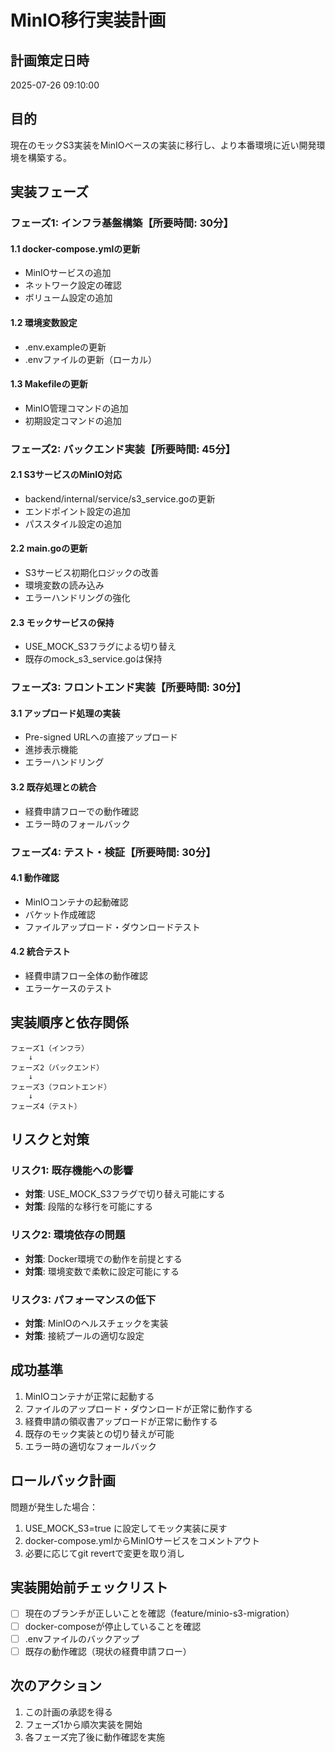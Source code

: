 # MinIO移行実装計画

## 計画策定日時
2025-07-26 09:10:00

## 目的
現在のモックS3実装をMinIOベースの実装に移行し、より本番環境に近い開発環境を構築する。

## 実装フェーズ

### フェーズ1: インフラ基盤構築【所要時間: 30分】

#### 1.1 docker-compose.ymlの更新
- MinIOサービスの追加
- ネットワーク設定の確認
- ボリューム設定の追加

#### 1.2 環境変数設定
- .env.exampleの更新
- .envファイルの更新（ローカル）

#### 1.3 Makefileの更新
- MinIO管理コマンドの追加
- 初期設定コマンドの追加

### フェーズ2: バックエンド実装【所要時間: 45分】

#### 2.1 S3サービスのMinIO対応
- backend/internal/service/s3_service.goの更新
- エンドポイント設定の追加
- パススタイル設定の追加

#### 2.2 main.goの更新
- S3サービス初期化ロジックの改善
- 環境変数の読み込み
- エラーハンドリングの強化

#### 2.3 モックサービスの保持
- USE_MOCK_S3フラグによる切り替え
- 既存のmock_s3_service.goは保持

### フェーズ3: フロントエンド実装【所要時間: 30分】

#### 3.1 アップロード処理の実装
- Pre-signed URLへの直接アップロード
- 進捗表示機能
- エラーハンドリング

#### 3.2 既存処理との統合
- 経費申請フローでの動作確認
- エラー時のフォールバック

### フェーズ4: テスト・検証【所要時間: 30分】

#### 4.1 動作確認
- MinIOコンテナの起動確認
- バケット作成確認
- ファイルアップロード・ダウンロードテスト

#### 4.2 統合テスト
- 経費申請フロー全体の動作確認
- エラーケースのテスト

## 実装順序と依存関係

```
フェーズ1（インフラ）
    ↓
フェーズ2（バックエンド）
    ↓
フェーズ3（フロントエンド）
    ↓
フェーズ4（テスト）
```

## リスクと対策

### リスク1: 既存機能への影響
- **対策**: USE_MOCK_S3フラグで切り替え可能にする
- **対策**: 段階的な移行を可能にする

### リスク2: 環境依存の問題
- **対策**: Docker環境での動作を前提とする
- **対策**: 環境変数で柔軟に設定可能にする

### リスク3: パフォーマンスの低下
- **対策**: MinIOのヘルスチェックを実装
- **対策**: 接続プールの適切な設定

## 成功基準

1. MinIOコンテナが正常に起動する
2. ファイルのアップロード・ダウンロードが正常に動作する
3. 経費申請の領収書アップロードが正常に動作する
4. 既存のモック実装との切り替えが可能
5. エラー時の適切なフォールバック

## ロールバック計画

問題が発生した場合：
1. USE_MOCK_S3=true に設定してモック実装に戻す
2. docker-compose.ymlからMinIOサービスをコメントアウト
3. 必要に応じてgit revertで変更を取り消し

## 実装開始前チェックリスト

- [ ] 現在のブランチが正しいことを確認（feature/minio-s3-migration）
- [ ] docker-composeが停止していることを確認
- [ ] .envファイルのバックアップ
- [ ] 既存の動作確認（現状の経費申請フロー）

## 次のアクション

1. この計画の承認を得る
2. フェーズ1から順次実装を開始
3. 各フェーズ完了後に動作確認を実施